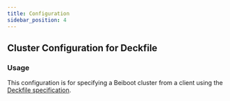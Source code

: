 ```yaml
---
title: Configuration
sidebar_position: 4
---
```

## Cluster Configuration for Deckfile

### Usage
This configuration is for specifying a Beiboot cluster from a client using the [Deckfile specification](/docs/deckfile-specs/).